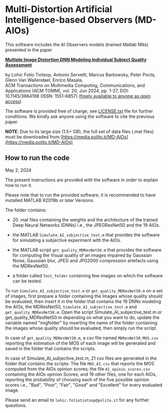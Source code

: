 # Multi-Distortion Artificial Intelligence-based Observers (MD-AIOs)

This software includes the AI Observers models (trained Matlab NNs) presented in the paper   

[**Multiple Image Distortion DNN Modeling Individual Subject Quality Assessment**](https://doi.org/10.1145/3664198)  

by Lohic Fotio Tiotsop, Antonio Servetti, Marcus Barkowsky, Peter Pocta, Glenn Van Wallendael, Enrico Masala,  
ACM Transactions on Multimedia Computing, Communications, and Applications (ACM TOMM), vol. 20, Jun 2024, pp. 1-27, 
DOI: 10.1145/3664198 (ISSN: 1551-6857) ([freely available to anyone as open access](https://doi.org/10.1145/3664198))

The software is provided free of charge, see [LICENSE.txt](./LICENSE.txt) file for further conditions. 
We kindly ask anyone using the software to cite the previous paper.

**NOTE**: Due to its large size (1.5+ GB), the full set of data files (.mat files) must be downloaded from [https://media.polito.it/MD-AIOs](https://media.polito.it/MD-AIOs)

## How to run the code 

May 2, 2024  

The present instructions are provided with the software in order to explain how to run it. 

Please note that to run the provided software, it is recommended  to have installed MATLAB R2019b or later Versions.

The folder contains: 

- 20 .mat files containing the weights and the architecture of the trained Deep Neural Networks (DNNs) i.e., the JPEGResNet50 and the 19 AIOs. 

- the MATLAB ```Simulate_AI_subjective_test.m``` that provides the software for simulating a subjective experiment with the AIOs. 

- the MATLAB script ```get_quality_MDResNet50.m``` that provides the software for computing the Visual quality of an images impaired by Gaussian Noise, Gaussian blur, JPEG and JPG2000 compression artefacts using the MDResNet50.

- a folder called ```Test_folder``` containing few images on which the software can be tested.
  
To run ```Simulate_AI_subjective_test.m``` or ```get_quality_MDResNet50.m``` on a set of images, first prepare a folder containing the Images whose quality should be evaluated, then insert it in the folder that contains the 19 DNNs modeling the AIOs, the MDResNet50, ```Simulate_AI_subjective_test.m``` and ```get_quality_MDResNet50.m```. Open the script Simulate_AI_subjective_test.m or get_quality_MDResNet50.m depending on what you want to do, update the variable named "imgfolder" by inserting the name of the folder containing the images whose quality should be evaluated, then simply run the script.

In case of ```get_quality_MDResNet50.m```, a csv file named ```MDResNet50_MOS.csv``` reporting the estimation of the MOS of each image will be generated and saved in the folder that contains the scripts. 

In case of Simulate_AI_subjective_test.m, 21 csv files are generated in the folder that contains the scripts: The file ```MOS_AI.csv``` that reports the MOS computed from the AIOs opinion scores; the file ```AI_opinin_scores.csv``` containing the AIOs opinion Scores; and 19 other files, one for each AIOs, reporting the probability of choosing each of the five possible opinion scores i.e., "Bad", "Poor", "Fair", "Good" and "Excellent" for every evaluated image.

Please send an email to ```lohic.fotiotiotsop@polito.it``` for any further questions.
